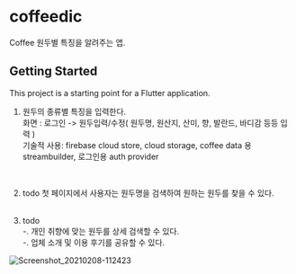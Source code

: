 
# coffeedic

Coffee 원두별 특징을 알려주는 앱.

## Getting Started

This project is a starting point for a Flutter application.
<br>
1. 원두의 종류별 특징을 입력한다.
<br>화면 : 로그인 -> 원두입력/수정( 원두명, 원산지, 산미, 향, 발란드, 바디감 등등 입력 )
<br>기술적 사용: firebase cloud store, cloud storage, coffee data 용 streambuilder, 로그인용 auth provider
<br>

2. todo 첫 페이지에서 사용자는 원두명을 검색하여 원하는 원두를 찾을 수 있다.
<br><br>

3. todo 
    <br>-. 개인 취향에 맞는 원두를 상세 검색할 수 있다.
    <br>-. 업체 소개 및 이용 후기를 공유할 수 있다.

![Screenshot_20210208-112423](https://user-images.githubusercontent.com/9637338/107169663-ce161f80-6a01-11eb-82cd-5e84900b5a4b.png)
